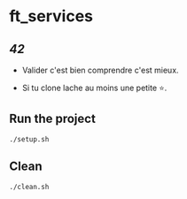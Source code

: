 # ft_services


## *42*

- Valider c'est bien comprendre c'est mieux.

- Si tu clone lache au moins une petite ⭐.

## Run the project

```./setup.sh```

## Clean

```./clean.sh```
